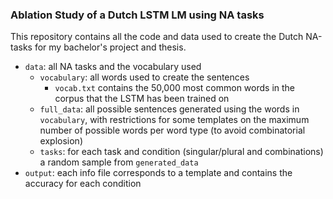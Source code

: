 ### Ablation Study of a Dutch LSTM LM using NA tasks

This repository contains all the code and data used to create the Dutch NA-tasks for my bachelor's project and thesis.

- `data`: all NA tasks and the vocabulary used
    - `vocabulary`: all words used to create the sentences
        - `vocab.txt` contains the 50,000 most common words in the corpus that the LSTM has been trained on
    - `full_data`: all possible sentences generated using the words in `vocabulary`, with restrictions for some templates on the maximum number of possible words per word type (to avoid combinatorial explosion)
    - `tasks`: for each task and condition (singular/plural and combinations) a random sample from `generated_data`
- `output`: each info file corresponds to a template and contains the accuracy for each condition
